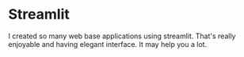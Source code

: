 # Streamlit

I created so many web base applications using streamlit.
That's really enjoyable and having elegant interface.
It may help you a lot.
